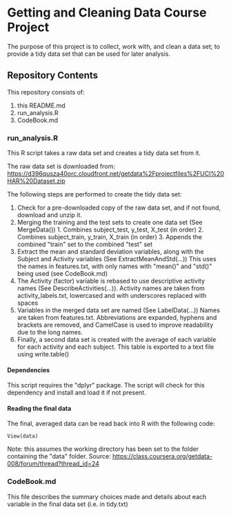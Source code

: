 Getting and Cleaning Data Course Project
========================================

The purpose of this project is to collect, work with, and clean a data set; to provide a tidy data set that can be used for later analysis.

## Repository Contents

This repository consists of:
1. this README.md
2. run_analysis.R
3. CodeBook.md

### run_analysis.R

This R script takes a raw data set and creates a tidy data set from it.

The raw data set is downloaded from:
https://d396qusza40orc.cloudfront.net/getdata%2Fprojectfiles%2FUCI%20HAR%20Dataset.zip

The following steps are performed to create the tidy data set:
  1. Check for a pre-downloaded copy of the raw data set, and if not found, download and unzip it.
  2. Merging the training and the test sets to create one data set (See MergeData())
    1. Combines subject_test, y_test, X_test (in order)
    2. Combines subject_train, y_train, X_train (in order)
    3. Appends the combined "train" set to the combined "test" set
  3. Extract the mean and standard deviation variables, along with the Subject and Activity variables (See ExtractMeanAndStd(...))
    This uses the names in features.txt, with only names with "mean()" and "std()" being used (see CodeBook.md)
  4. The Activity (factor) variable is rebased to use descriptive activity names (See DescribeActivities(...)).
    Activity names are taken from activity_labels.txt, lowercased and with underscores replaced with spaces
  5. Variables in the merged data set are named (See LabelData(...))
    Names are taken from features.txt. Abbreviations are expanded, hyphens and brackets are removed, and CamelCase is used to improve readability due to the long names.
  6. Finally, a second data set is created with the average of each variable for each activity and each subject. 
    This table is exported to a text file using write.table()

#### Dependencies
This script requires the "dplyr" package. The script will check for this dependency and install and load it if not present.

#### Reading the final data
The final, averaged data can be read back into R with the following code:
```data <- read.table("./data/tidy.txt", header=TRUE)
View(data)
```
Note: this assumes the working directory has been set to the folder containing the "data" folder. 
Source: https://class.coursera.org/getdata-008/forum/thread?thread_id=24

### CodeBook.md
This file describes the summary choices made and details about each variable in the final data set (i.e. in tidy.txt)